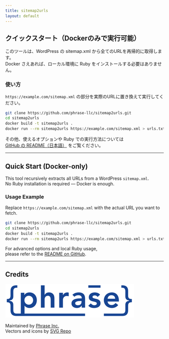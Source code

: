 ```yaml
---
title: sitemap2urls
layout: default
---
```


## クイックスタート（Dockerのみで実行可能）

このツールは、WordPress の sitemap.xml から全てのURLを再帰的に取得します。  
Docker さえあれば、ローカル環境に Ruby をインストールする必要はありません。

### 使い方

`https://example.com/sitemap.xml` の部分を実際のURLに置き換えて実行してください。

```bash
git clone https://github.com/phrase-llc/sitemap2urls.git
cd sitemap2urls
docker build -t sitemap2urls .
docker run --rm sitemap2urls https://example.com/sitemap.xml > urls.txt
```

その他、使えるオプションや Ruby での実行方法については  
[GitHub の README（日本語）](https://github.com/phrase-llc/sitemap2urls/blob/main/README.ja.md) をご覧ください。

---

## Quick Start (Docker-only)

This tool recursively extracts all URLs from a WordPress `sitemap.xml`.  
No Ruby installation is required — Docker is enough.

### Usage Example

Replace `https://example.com/sitemap.xml` with the actual URL you want to fetch.

```bash
git clone https://github.com/phrase-llc/sitemap2urls.git
cd sitemap2urls
docker build -t sitemap2urls .
docker run --rm sitemap2urls https://example.com/sitemap.xml > urls.txt
```

For advanced options and local Ruby usage,  
please refer to the [README on GitHub](https://github.com/phrase-llc/sitemap2urls/blob/main/README.md).

---

## Credits
<a href="https://www.phrase-inc.com" target="_blank">
  <img src="logo-c.svg" alt="Phrase Inc." style="max-width: 480px;" />
</a>

Maintained by [Phrase Inc.](https://www.phrase-inc.com)  
Vectors and icons by <a href="https://www.svgrepo.com" target="_blank">SVG Repo</a>
